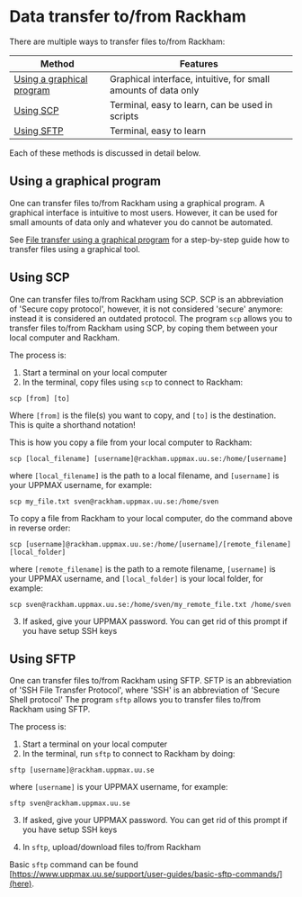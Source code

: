# Data transfer to/from Rackham

There are multiple ways to transfer files to/from Rackham:

Method                                                        |Features
--------------------------------------------------------------|---------------------------------------------
[Using a graphical program](#using-a-graphical-program)       |Graphical interface, intuitive, for small amounts of data only
[Using SCP](#using-SCP)                                       |Terminal, easy to learn, can be used in scripts
[Using SFTP](#using-SFTP)                                     |Terminal, easy to learn

Each of these methods is discussed in detail below.

## Using a graphical program

One can transfer files to/from Rackham using a graphical program.
A graphical interface is intuitive to most users.
However, it can be used for small amounts of data only
and whatever you do cannot be automated.

See [File transfer using a graphical program](rackham_file_transfer_using_gui.md)
for a step-by-step guide how to transfer files using
a graphical tool.

## Using SCP

One can transfer files to/from Rackham using SCP.
SCP is an abbreviation of 'Secure copy protocol',
however, it is not considered 'secure' anymore:
instead it is considered an outdated protocol.
The program `scp` allows you to transfer files to/from Rackham using SCP,
by coping them between your local computer and Rackham.

The process is:

1. Start a terminal on your local computer
2. In the terminal, copy files using `scp` to connect to Rackham:

```
scp [from] [to]
```

Where `[from]` is the file(s) you want to copy, and `[to]` is the destination.
This is quite a shorthand notation!

This is how you copy a file from your local computer to Rackham:

```
scp [local_filename] [username]@rackham.uppmax.uu.se:/home/[username]
```

where `[local_filename]` is the path to a local filename,
and `[username]` is your UPPMAX username, for example:

```
scp my_file.txt sven@rackham.uppmax.uu.se:/home/sven
```

To copy a file from Rackham to your local computer, do the command above in reverse order:

```
scp [username]@rackham.uppmax.uu.se:/home/[username]/[remote_filename] [local_folder]
```

where `[remote_filename]` is the path to a remote filename,
`[username]` is your UPPMAX username, 
and `[local_folder]` is your local folder, for example:

```
scp sven@rackham.uppmax.uu.se:/home/sven/my_remote_file.txt /home/sven
```

3. If asked, give your UPPMAX password. 
   You can get rid of this prompt if you have setup SSH keys

## Using SFTP

One can transfer files to/from Rackham using SFTP.
SFTP is an abbreviation of 'SSH File Transfer Protocol',
where 'SSH' is an abbreviation of 'Secure Shell protocol'
The program `sftp` allows you to transfer files to/from Rackham using SFTP.

The process is:

1. Start a terminal on your local computer
2. In the terminal, run `sftp` to connect to Rackham by doing:

```
sftp [username]@rackham.uppmax.uu.se 
```

where `[username]` is your UPPMAX username, for example:

```
sftp sven@rackham.uppmax.uu.se 
```

3. If asked, give your UPPMAX password. 
   You can get rid of this prompt if you have setup SSH keys

4. In `sftp`, upload/download files to/from Rackham

Basic `sftp` command can be found [https://www.uppmax.uu.se/support/user-guides/basic-sftp-commands/](here).
